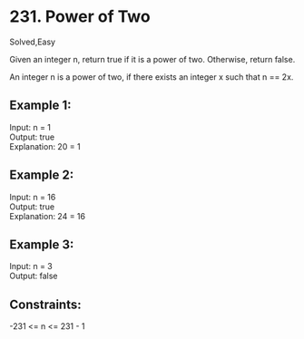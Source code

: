 # 231. Power of Two
Solved,Easy  

Given an integer n, return true if it is a power of two. Otherwise, return false.  

An integer n is a power of two, if there exists an integer x such that n == 2x.  

 

Example 1:
---
Input: n = 1  
Output: true  
Explanation: 20 = 1  

Example 2:
---
Input: n = 16  
Output: true  
Explanation: 24 = 16  

Example 3:
---
Input: n = 3  
Output: false  
 

Constraints:
---
-231 <= n <= 231 - 1
